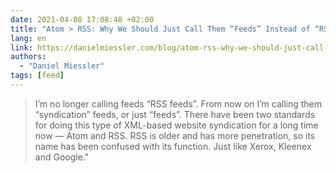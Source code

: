 ```yaml
---
date: 2021-04-08 17:08:48 +02:00
title: "Atom > RSS: Why We Should Just Call Them “Feeds” Instead of “RSS” Feeds"
lang: en
link: https://danielmiessler.com/blog/atom-rss-why-we-should-just-call-them-feeds-instead-of-rss-feeds/
authors:
  - "Daniel Miessler"
tags: [feed]
---
```


> I’m no longer calling feeds “RSS feeds”. From now on I’m calling them “syndication” feeds, or just “feeds”. There have been two standards for doing this type of XML-based website syndication for a long time now — Atom and RSS. RSS is older and has more penetration, so its name has been confused with its function. Just like Xerox, Kleenex and Google."
